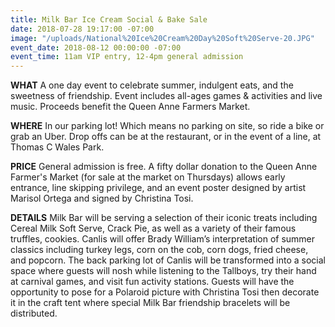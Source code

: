 ```yaml
---
title: Milk Bar Ice Cream Social & Bake Sale
date: 2018-07-28 19:17:00 -07:00
image: "/uploads/National%20Ice%20Cream%20Day%20Soft%20Serve-20.JPG"
event_date: 2018-08-12 00:00:00 -07:00
event_time: 11am VIP entry, 12-4pm general admission
---
```


**WHAT** A one day event to celebrate summer, indulgent eats, and the sweetness of friendship. Event includes all-ages games & activities and live music. Proceeds benefit the Queen Anne Farmers Market. 

**WHERE** In our parking lot! Which means no parking on site, so ride a bike or grab an Uber. Drop offs can be at the restaurant, or in the event of a line, at Thomas C Wales Park. 

**PRICE** General admission is free. A fifty dollar donation to the Queen Anne Farmer's Market (for sale at the market on Thursdays) allows early entrance, line skipping privilege, and an event poster designed by artist Marisol Ortega and signed by Christina Tosi.

**DETAILS** Milk Bar will be serving a selection of their iconic treats including Cereal Milk Soft Serve, Crack Pie, as well as a variety of their famous truffles, cookies. Canlis will offer Brady William’s interpretation of summer classics including turkey legs, corn on the cob, corn dogs, fried cheese, and popcorn. The back parking lot of Canlis will be transformed into a social space where guests will nosh while listening to the Tallboys, try their hand at carnival games, and visit fun activity stations. Guests will have the opportunity to pose for a Polaroid picture with Christina Tosi then decorate it in the craft tent where special Milk Bar friendship bracelets will be distributed. 
